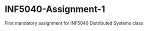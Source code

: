 INF5040-Assignment-1
====================

First mandatory assignment for INF5040 Distributed Systems class
